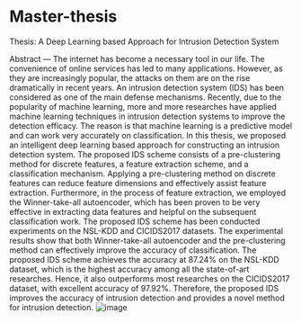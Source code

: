 # Master-thesis
Thesis: A Deep Learning based Approach for Intrusion Detection System

Abstract — The internet has become a necessary tool in our life. The convenience of online services has led to many applications. However, as they are increasingly popular, the attacks on them are on the rise dramatically in recent years. An intrusion detection system (IDS) has been considered as one of the main defense mechanisms. Recently, due to the popularity of machine learning, more and more researches have applied machine learning techniques in intrusion detection systems to improve the detection efficacy. The reason is that machine learning is a predictive model and can work very accurately on classification. In this thesis, we proposed an intelligent deep learning based approach for constructing an intrusion detection system. The proposed IDS scheme consists of a pre-clustering method for discrete features, a feature extraction scheme, and a classification mechanism. Applying a pre-clustering method on discrete features can reduce feature dimensions and effectively assist feature extraction. Furthermore, in the process of feature extraction, we employed the Winner-take-all autoencoder, which has been proven to be very effective in extracting data features and helpful on the subsequent classification work. 
The proposed IDS scheme has been conducted experiments on the NSL-KDD and CICIDS2017 datasets. The experimental results show that both Winner-take-all autoencoder and the pre-clustering method can effectively improve the accuracy of classification. The proposed IDS scheme achieves the accuracy at 87.24% on the NSL-KDD dataset, which is the highest accuracy among all the state-of-art researches. Hence, it also outperforms most researches on the CICIDS2017 dataset, with excellent accuracy of 97.92%. Therefore, the proposed IDS improves the accuracy of intrusion detection and provides a novel method for intrusion detection.
![image](https://user-images.githubusercontent.com/26475710/125955278-f6cd0cea-bdef-45e8-bb40-8d932df23cbf.png)
